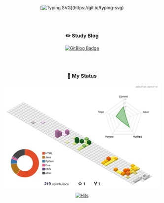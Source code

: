 <div align=center>	
  
[![Typing SVG](https://readme-typing-svg.demolab.com?font=Kaushan+Script&pause=1000&color=BA987C&background=F1EFEB&center=true&vCenter=true&random=false&width=800&height=100&lines=Welcome+to+Yoonjeong's+Github!)](https://git.io/typing-svg)

<br><br>
### :pencil2: Study Blog

[![GitBlog Badge](https://img.shields.io/badge/GitBlog-859cd1.svg?style-flat-red?style=flat&logo=airplayvideo&logoColor=E9EFF8&link=https://yoonjeongyoo.github.io/)](https://yoonjeongyoo.github.io/)

<br><br>

### :pushpin: My Status
![](./profile-3d-contrib/profile-south-season-animate.svg)

[![Hits](https://hits.seeyoufarm.com/api/count/incr/badge.svg?url=https%3A%2F%2Fgithub.com%2FYoonjeongYoo&count_bg=%23BA987C&title_bg=%23555555&icon=github.svg&icon_color=%23E7E7E7&title=hits&edge_flat=false)](https://hits.seeyoufarm.com)

